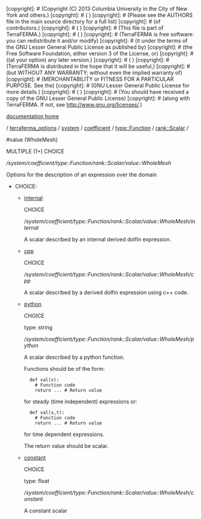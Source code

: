 [copyright]: # (Copyright (C) 2013 Columbia University in the City of New York and others.)
[copyright]: # ( )
[copyright]: # (Please see the AUTHORS file in the main source directory for a full list)
[copyright]: # (of contributors.)
[copyright]: # ( )
[copyright]: # (This file is part of TerraFERMA.)
[copyright]: # ( )
[copyright]: # (TerraFERMA is free software: you can redistribute it and/or modify)
[copyright]: # (it under the terms of the GNU Lesser General Public License as published by)
[copyright]: # (the Free Software Foundation, either version 3 of the License, or)
[copyright]: # ((at your option) any later version.)
[copyright]: # ( )
[copyright]: # (TerraFERMA is distributed in the hope that it will be useful,)
[copyright]: # (but WITHOUT ANY WARRANTY; without even the implied warranty of)
[copyright]: # (MERCHANTABILITY or FITNESS FOR A PARTICULAR PURPOSE. See the)
[copyright]: # (GNU Lesser General Public License for more details.)
[copyright]: # ( )
[copyright]: # (You should have received a copy of the GNU Lesser General Public License)
[copyright]: # (along with TerraFERMA. If not, see <http://www.gnu.org/licenses/>.)

[documentation home](https://github.com/terraferma/terraferma/wiki/Documentation)

/ [terraferma_options](../../../../../terraferma_options.md) / [system](../../../../system.md) / [coefficient](../../../coefficient.md) / [type::Function](../../type__Function.md) / [rank::Scalar](../rank__Scalar.md) /

#value (WholeMesh)

MULTIPLE (1+) CHOICE 

*/system/coefficient/type::Function/rank::Scalar/value::WholeMesh*

Options for the description of an expression over the domain

* CHOICE:
    * [internal](value__WholeMesh/internal.md "child")

        CHOICE 

        */system/coefficient/type::Function/rank::Scalar/value::WholeMesh/internal*

        A scalar described by an internal derived dolfin expression.

    * [cpp](value__WholeMesh/cpp.md "child")

        CHOICE 

        */system/coefficient/type::Function/rank::Scalar/value::WholeMesh/cpp*

        A scalar described by a derived dolfin expression using c++ code.

    * [python](value__WholeMesh/python.md "child")

        CHOICE 

        type: string

        */system/coefficient/type::Function/rank::Scalar/value::WholeMesh/python*

        A scalar described by a python function.
        
        Functions should be of the form:
        
            def val(x):
              # Function code
              return ... # Return value
        
         for steady (time independent) expressions or:
        
            def val(x,t):
              # Function code
              return ... # Return value
        
         for time dependent expressions.
        
        The return value should be scalar.

    * [constant](value__WholeMesh/constant.md "child")

        CHOICE 

        type: float

        */system/coefficient/type::Function/rank::Scalar/value::WholeMesh/constant*

        A constant scalar

[autogenerated]: # (This file was automatically generated from the schema file:/home/cwilson/repos/github/TerraFERMA/TerraFERMA/buckettools/schemas/function.rng.)

